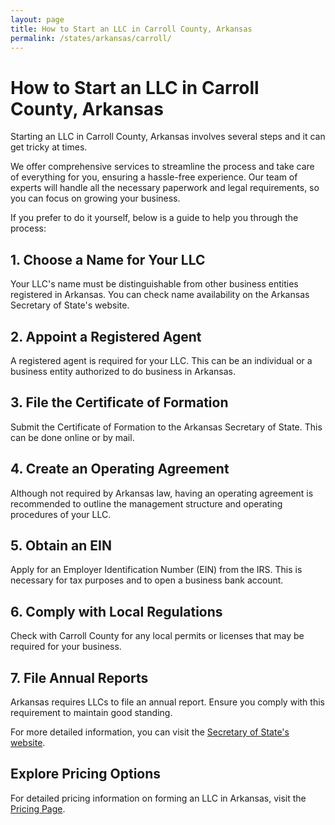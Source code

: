 ```yaml
---
layout: page
title: How to Start an LLC in Carroll County, Arkansas
permalink: /states/arkansas/carroll/
---
```


<h1>How to Start an LLC in Carroll County, Arkansas</h1>

<p>Starting an LLC in Carroll County, Arkansas involves several steps and it can get tricky at times.</p>

<p>We offer comprehensive services to streamline the process and take care of everything for you, ensuring a hassle-free experience. Our team of experts will handle all the necessary paperwork and legal requirements, so you can focus on growing your business.</p>

<p>If you prefer to do it yourself, below is a guide to help you through the process:</p>

<h2>1. Choose a Name for Your LLC</h2>
<p>Your LLC's name must be distinguishable from other business entities registered in Arkansas. You can check name availability on the Arkansas Secretary of State's website.</p>

<h2>2. Appoint a Registered Agent</h2>
<p>A registered agent is required for your LLC. This can be an individual or a business entity authorized to do business in Arkansas.</p>

<h2>3. File the Certificate of Formation</h2>
<p>Submit the Certificate of Formation to the Arkansas Secretary of State. This can be done online or by mail.</p>

<h2>4. Create an Operating Agreement</h2>
<p>Although not required by Arkansas law, having an operating agreement is recommended to outline the management structure and operating procedures of your LLC.</p>

<h2>5. Obtain an EIN</h2>
<p>Apply for an Employer Identification Number (EIN) from the IRS. This is necessary for tax purposes and to open a business bank account.</p>

<h2>6. Comply with Local Regulations</h2>
<p>Check with Carroll County for any local permits or licenses that may be required for your business.</p>

<h2>7. File Annual Reports</h2>
<p>Arkansas requires LLCs to file an annual report. Ensure you comply with this requirement to maintain good standing.</p>

<p>For more detailed information, you can visit the <a href="https://www.sos.arkansas.gov/">Secretary of State's website</a>.</p>

<h2>Explore Pricing Options</h2>
<p>For detailed pricing information on forming an LLC in Arkansas, visit the <a href="{ '/new-pricing/' | relative_url }">Pricing Page</a>.</p>
